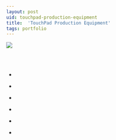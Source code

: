 ```yaml
---
layout: post
uid: touchpad-production-equipment
title:  'TouchPad Production Equipment'
tags: portfolio
---
```


<a href="{{ site.url }}/images/portfolio/touchpad-production-equipment/IMG_20180327_161334.jpg">
<img src = "{{ site.url }}/images/portfolio/touchpad-production-equipment/IMG_20180327_161334.jpg">
</a>


<div class="sqs-html-content">
 <p class="" style="white-space:pre-wrap;">
 </p>
</div>


<ul class="projects clearfix">
  <li>
    <div class="project" style='background-image: url({{ site.url }}/images/portfolio/touchpad-production-equipment/IMG_20180516_201846.jpg)'>
      <a class="cover" href="{{ site.url }}/images/portfolio/touchpad-production-equipment/IMG_20180516_201846.jpg"></a>
    </div>
  </li>
  <li>
    <div class="project" style='background-image: url({{ site.url }}/images/portfolio/touchpad-production-equipment/IMG_20180327_161251.jpg)'>
      <a class="cover" href="{{ site.url }}/images/portfolio/touchpad-production-equipment/IMG_20180327_161251.jpg"></a>
    </div>
  </li>
  <li>
    <div class="project" style='background-image: url({{ site.url }}/images/portfolio/touchpad-production-equipment/IMG_20180327_161244.jpg)'>
      <a class="cover" href="{{ site.url }}/images/portfolio/touchpad-production-equipment/IMG_20180327_161244.jpg"></a>
    </div>
  </li>
  <li>
    <div class="project" style='background-image: url({{ site.url }}/images/portfolio/touchpad-production-equipment/IMG_20180327_161239.jpg)'>
      <a class="cover" href="{{ site.url }}/images/portfolio/touchpad-production-equipment/IMG_20180327_161239.jpg"></a>
    </div>
  </li>
  <li>
    <div class="project" style='background-image: url({{ site.url }}/images/portfolio/touchpad-production-equipment/IMG_20180327_161325.jpg)'>
      <a class="cover" href="{{ site.url }}/images/portfolio/touchpad-production-equipment/IMG_20180327_161325.jpg"></a>
    </div>
  </li>
  <li>
    <div class="project" style='background-image: url({{ site.url }}/images/portfolio/touchpad-production-equipment/IMG_20180516_201854.jpg)'>
      <a class="cover" href="{{ site.url }}/images/portfolio/touchpad-production-equipment/IMG_20180516_201854.jpg"></a>
    </div>
  </li>
</ul>
<br>


